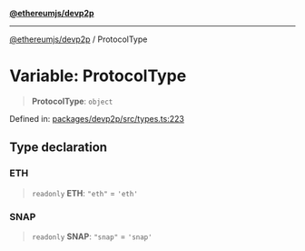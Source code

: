 [**@ethereumjs/devp2p**](../README.md)

***

[@ethereumjs/devp2p](../README.md) / ProtocolType

# Variable: ProtocolType

> **ProtocolType**: `object`

Defined in: [packages/devp2p/src/types.ts:223](https://github.com/ethereumjs/ethereumjs-monorepo/blob/master/packages/devp2p/src/types.ts#L223)

## Type declaration

### ETH

> `readonly` **ETH**: `"eth"` = `'eth'`

### SNAP

> `readonly` **SNAP**: `"snap"` = `'snap'`
